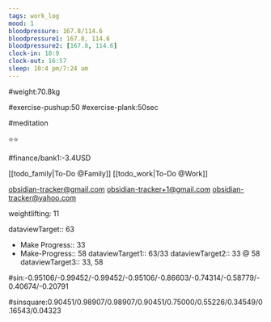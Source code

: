 ```yaml
---
tags: work_log
mood: 1
bloodpressure: 167.8/114.6
bloodpressure1: 167.8, 114.6
bloodpressure2: [167.8, 114.6]
clock-in: 10:9
clock-out: 16:57
sleep: 10:4 pm/7:24 am
---
```


#weight:70.8kg

#exercise-pushup:50
#exercise-plank:50sec

#meditation

⭐⭐

#finance/bank1:-3.4USD

[[todo_family|To-Do @Family]]
[[todo_work|To-Do @Work]]

obsidian-tracker@gmail.com
obsidian-tracker+1@gmail.com
obsidian-tracker@yahoo.com

weightlifting: 11

dataviewTarget:: 63
- Make Progress:: 33
- Make-Progress:: 58
dataviewTarget1:: 63/33
dataviewTarget2:: 33 @ 58
dataviewTarget3:: 33, 58

#sin:-0.95106/-0.99452/-0.99452/-0.95106/-0.86603/-0.74314/-0.58779/-0.40674/-0.20791

#sinsquare:0.90451/0.98907/0.98907/0.90451/0.75000/0.55226/0.34549/0.16543/0.04323

